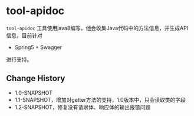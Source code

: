 # tool-apidoc

`tool-apidoc` 工具使用java8编写，他会收集Java代码中的方法信息，并生成API信息，目前针对

- Spring5 + Swagger

进行支持。

## Change History

- 1.0-SNAPSHOT
- 1.1-SNAPSHOT，增加对getter方法的支持，1.0版本中，只会读取类的字段
- 1.2-SNAPSHOT，修复没有请求体、响应体的输出报错问题
